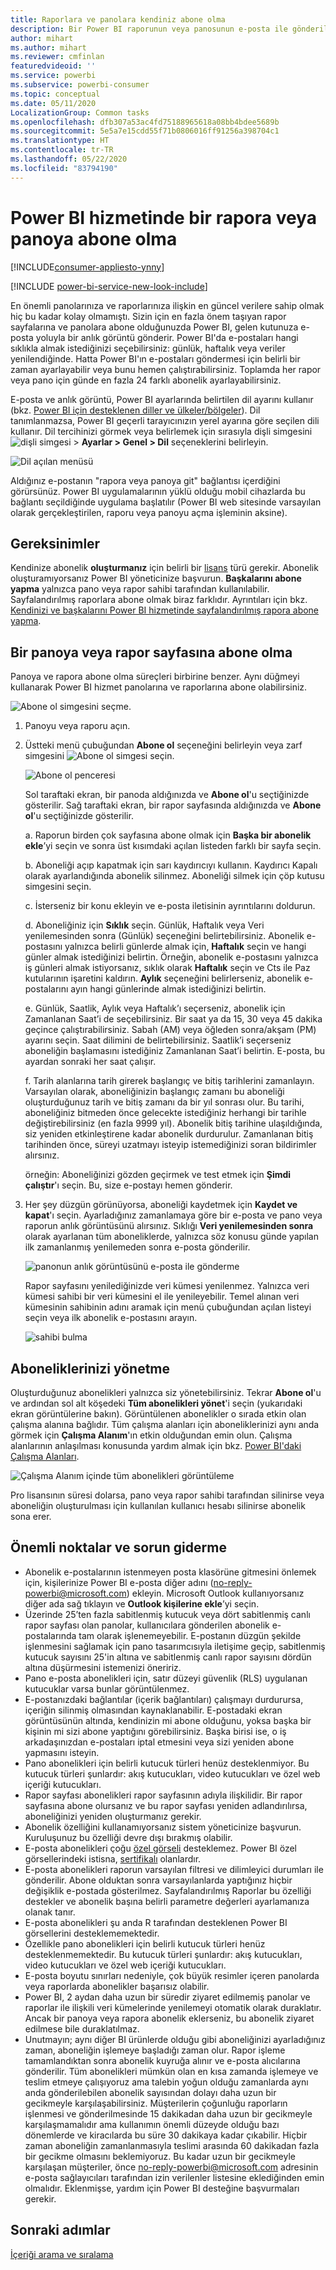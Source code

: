 ```yaml
---
title: Raporlara ve panolara kendiniz abone olma
description: Bir Power BI raporunun veya panosunun e-posta ile gönderilen bir anlık görüntüsüne abone olmayı öğrenin.
author: mihart
ms.author: mihart
ms.reviewer: cmfinlan
featuredvideoid: ''
ms.service: powerbi
ms.subservice: powerbi-consumer
ms.topic: conceptual
ms.date: 05/11/2020
LocalizationGroup: Common tasks
ms.openlocfilehash: dfb307a53ac4fd75188965618a08bb4bdee5689b
ms.sourcegitcommit: 5e5a7e15cdd55f71b0806016ff91256a398704c1
ms.translationtype: HT
ms.contentlocale: tr-TR
ms.lasthandoff: 05/22/2020
ms.locfileid: "83794190"
---
```

# <a name="subscribe-to-a-report-or-dashboard-in-the-power-bi-service"></a>Power BI hizmetinde bir rapora veya panoya abone olma 

[!INCLUDE[consumer-appliesto-ynny](../includes/consumer-appliesto-ynny.md)]

[!INCLUDE [power-bi-service-new-look-include](../includes/power-bi-service-new-look-include.md)]

En önemli panolarınıza ve raporlarınıza ilişkin en güncel verilere sahip olmak hiç bu kadar kolay olmamıştı. Sizin için en fazla önem taşıyan rapor sayfalarına ve panolara abone olduğunuzda Power BI, gelen kutunuza e-posta yoluyla bir anlık görüntü gönderir. Power BI'da e-postaları hangi sıklıkla almak istediğinizi seçebilirsiniz: günlük, haftalık veya veriler yenilendiğinde. Hatta Power BI'ın e-postaları göndermesi için belirli bir zaman ayarlayabilir veya bunu hemen çalıştırabilirsiniz.  Toplamda her rapor veya pano için günde en fazla 24 farklı abonelik ayarlayabilirsiniz.

E-posta ve anlık görüntü, Power BI ayarlarında belirtilen dil ayarını kullanır (bkz. [Power BI için desteklenen diller ve ülkeler/bölgeler](../fundamentals/supported-languages-countries-regions.md)). Dil tanımlanmazsa, Power BI geçerli tarayıcınızın yerel ayarına göre seçilen dili kullanır. Dil tercihinizi görmek veya belirlemek için sırasıyla dişli simgesini ![dişli simgesi](./media/end-user-subscribe/power-bi-settings-icon.png) > **Ayarlar > Genel > Dil** seçeneklerini belirleyin. 

![Dil açılan menüsü](./media/end-user-subscribe/power-bi-language.png)

Aldığınız e-postanın "rapora veya panoya git" bağlantısı içerdiğini görürsünüz. Power BI uygulamalarının yüklü olduğu mobil cihazlarda bu bağlantı seçildiğinde uygulama başlatılır (Power BI web sitesinde varsayılan olarak gerçekleştirilen, raporu veya panoyu açma işleminin aksine).


## <a name="requirements"></a>Gereksinimler
Kendinize abonelik **oluşturmanız** için belirli bir [lisans](end-user-license.md) türü gerekir. Abonelik oluşturamıyorsanız Power BI yöneticinize başvurun. **Başkalarını abone yapma** yalnızca pano veya rapor sahibi tarafından kullanılabilir. Sayfalandırılmış raporlara abone olmak biraz farklıdır. Ayrıntıları için bkz. [Kendinizi ve başkalarını Power BI hizmetinde sayfalandırılmış rapora abone yapma](paginated-reports-subscriptions.md). 

## <a name="subscribe-to-a-dashboard-or-a-report-page"></a>Bir panoya veya rapor sayfasına abone olma
Panoya ve rapora abone olma süreçleri birbirine benzer. Aynı düğmeyi kullanarak Power BI hizmet panolarına ve raporlarına abone olabilirsiniz.
 
![Abone ol simgesini seçme](./media/end-user-subscribe/power-bi-subscribe.png).

1. Panoyu veya raporu açın.
2. Üstteki menü çubuğundan **Abone ol** seçeneğini belirleyin veya zarf simgesini ![Abone ol simgesi](./media/end-user-subscribe/power-bi-icon-envelope.png) seçin.
   


   ![Abone ol penceresi](./media/end-user-subscribe/power-bi-emails-numbered.png)
    
    Sol taraftaki ekran, bir panoda aldığınızda ve **Abone ol**'u seçtiğinizde gösterilir. Sağ taraftaki ekran, bir rapor sayfasında aldığınızda ve **Abone ol**'u seçtiğinizde gösterilir. 
    
    a. Raporun birden çok sayfasına abone olmak için **Başka bir abonelik ekle**’yi seçin ve sonra üst kısımdaki açılan listeden farklı bir sayfa seçin.

    b. Aboneliği açıp kapatmak için sarı kaydırıcıyı kullanın.  Kaydırıcı Kapalı olarak ayarlandığında abonelik silinmez. Aboneliği silmek için çöp kutusu simgesini seçin.

    c. İsterseniz bir konu ekleyin ve e-posta iletisinin ayrıntılarını doldurun. 

    d. Aboneliğiniz için **Sıklık** seçin.  Günlük, Haftalık veya Veri yenilemesinden sonra (Günlük) seçeneğini belirtebilirsiniz.  Abonelik e-postasını yalnızca belirli günlerde almak için, **Haftalık** seçin ve hangi günler almak istediğinizi belirtin.  Örneğin, abonelik e-postasını yalnızca iş günleri almak istiyorsanız, sıklık olarak **Haftalık** seçin ve Cts ile Paz kutularının işaretini kaldırın. **Aylık** seçeneğini belirlerseniz, abonelik e-postalarını ayın hangi günlerinde almak istediğinizi belirtin.   

    e. Günlük, Saatlik, Aylık veya Haftalık’ı seçerseniz, abonelik için Zamanlanan Saat’i de seçebilirsiniz. Bir saat ya da 15, 30 veya 45 dakika geçince çalıştırabilirsiniz. Sabah (AM) veya öğleden sonra/akşam (PM) ayarını seçin. Saat dilimini de belirtebilirsiniz. Saatlik’i seçerseniz aboneliğin başlamasını istediğiniz Zamanlanan Saat’i belirtin. E-posta, bu ayardan sonraki her saat çalışır.  

    f. Tarih alanlarına tarih girerek başlangıç ve bitiş tarihlerini zamanlayın. Varsayılan olarak, aboneliğinizin başlangıç zamanı bu aboneliği oluşturduğunuz tarih ve bitiş zamanı da bir yıl sonrası olur. Bu tarihi, aboneliğiniz bitmeden önce gelecekte istediğiniz herhangi bir tarihle değiştirebilirsiniz (en fazla 9999 yıl). Abonelik bitiş tarihine ulaşıldığında, siz yeniden etkinleştirene kadar abonelik durdurulur.  Zamanlanan bitiş tarihinden önce, süreyi uzatmayı isteyip istemediğinizi soran bildirimler alırsınız.     

    örneğin: Aboneliğinizi gözden geçirmek ve test etmek için **Şimdi çalıştır**'ı seçin.  Bu, size e-postayı hemen gönderir. 

3. Her şey düzgün görünüyorsa, aboneliği kaydetmek için **Kaydet ve kapat**'ı seçin. Ayarladığınız zamanlamaya göre bir e-posta ve pano veya raporun anlık görüntüsünü alırsınız. Sıklığı **Veri yenilemesinden sonra** olarak ayarlanan tüm aboneliklerde, yalnızca söz konusu günde yapılan ilk zamanlanmış yenilemeden sonra e-posta gönderilir.
   
   ![panonun anlık görüntüsünü e-posta ile gönderme](media/end-user-subscribe/power-bi-email-old.png)
   
    Rapor sayfasını yenilediğinizde veri kümesi yenilenmez. Yalnızca veri kümesi sahibi bir veri kümesini el ile yenileyebilir. Temel alınan veri kümesinin sahibinin adını aramak için menü çubuğundan açılan listeyi seçin veya ilk abonelik e-postasını arayın.
   
    ![sahibi bulma](./media/end-user-subscribe/power-bi-owner.png)


## <a name="manage-your-subscriptions"></a>Aboneliklerinizi yönetme
Oluşturduğunuz abonelikleri yalnızca siz yönetebilirsiniz. Tekrar **Abone ol**'u ve ardından sol alt köşedeki **Tüm abonelikleri yönet**'i seçin (yukarıdaki ekran görüntülerine bakın). Görüntülenen abonelikler o sırada etkin olan çalışma alanına bağlıdır. Tüm çalışma alanları için aboneliklerinizi aynı anda görmek için **Çalışma Alanım**'ın etkin olduğundan emin olun. Çalışma alanlarının anlaşılması konusunda yardım almak için bkz. [Power BI'daki Çalışma Alanları](end-user-workspaces.md). 

![Çalışma Alanım içinde tüm abonelikleri görüntüleme](./media/end-user-subscribe/power-bi-manage-subscriptions.png)

Pro lisansının süresi dolarsa, pano veya rapor sahibi tarafından silinirse veya aboneliğin oluşturulması için kullanılan kullanıcı hesabı silinirse abonelik sona erer.

## <a name="considerations-and-troubleshooting"></a>Önemli noktalar ve sorun giderme
* Abonelik e-postalarının istenmeyen posta klasörüne gitmesini önlemek için, kişilerinize Power BI e-posta diğer adını (no-reply-powerbi@microsoft.com) ekleyin. Microsoft Outlook kullanıyorsanız diğer ada sağ tıklayın ve **Outlook kişilerine ekle**’yi seçin. 
* Üzerinde 25’ten fazla sabitlenmiş kutucuk veya dört sabitlenmiş canlı rapor sayfası olan panolar, kullanıcılara gönderilen abonelik e-postalarında tam olarak işlenemeyebilir. E-postanın düzgün şekilde işlenmesini sağlamak için pano tasarımcısıyla iletişime geçip, sabitlenmiş kutucuk sayısını 25'in altına ve sabitlenmiş canlı rapor sayısını dördün altına düşürmesini istemenizi öneririz.  
* Pano e-posta abonelikleri için, satır düzeyi güvenlik (RLS) uygulanan kutucuklar varsa bunlar görüntülenmez.  
* E-postanızdaki bağlantılar (içerik bağlantıları) çalışmayı durdurursa, içeriğin silinmiş olmasından kaynaklanabilir. E-postadaki ekran görüntüsünün altında, kendinizin mi abone olduğunu, yoksa başka bir kişinin mi sizi abone yaptığını görebilirsiniz. Başka birisi ise, o iş arkadaşınızdan e-postaları iptal etmesini veya sizi yeniden abone yapmasını isteyin.
* Pano abonelikleri için belirli kutucuk türleri henüz desteklenmiyor. Bu kutucuk türleri şunlardır: akış kutucukları, video kutucukları ve özel web içeriği kutucukları. 
* Rapor sayfası abonelikleri rapor sayfasının adıyla ilişkilidir. Bir rapor sayfasına abone olursanız ve bu rapor sayfası yeniden adlandırılırsa, aboneliğinizi yeniden oluşturmanız gerekir.
* Abonelik özelliğini kullanamıyorsanız sistem yöneticinize başvurun. Kuruluşunuz bu özelliği devre dışı bırakmış olabilir.  
* E-posta abonelikleri çoğu [özel görseli](../developer/visuals/power-bi-custom-visuals.md) desteklemez.  Power BI özel görsellerindeki istisna, [sertifikalı](../developer/visuals/power-bi-custom-visuals-certified.md) olanlardır.    
* E-posta abonelikleri raporun varsayılan filtresi ve dilimleyici durumları ile gönderilir. Abone olduktan sonra varsayılanlarda yaptığınız hiçbir değişiklik e-postada gösterilmez. Sayfalandırılmış Raporlar bu özelliği destekler ve abonelik başına belirli parametre değerleri ayarlamanıza olanak tanır.  
* E-posta abonelikleri şu anda R tarafından desteklenen Power BI görsellerini desteklememektedir.  
* Özellikle pano abonelikleri için belirli kutucuk türleri henüz desteklenmemektedir.  Bu kutucuk türleri şunlardır: akış kutucukları, video kutucukları ve özel web içeriği kutucukları.     
* E-posta boyutu sınırları nedeniyle, çok büyük resimler içeren panolarda veya raporlarda abonelikler başarısız olabilir.    
* Power BI, 2 aydan daha uzun bir süredir ziyaret edilmemiş panolar ve raporlar ile ilişkili veri kümelerinde yenilemeyi otomatik olarak duraklatır.  Ancak bir panoya veya rapora abonelik eklerseniz, bu abonelik ziyaret edilmese bile duraklatılmaz.
* Unutmayın; aynı diğer BI ürünlerde olduğu gibi aboneliğinizi ayarladığınız zaman, aboneliğin işlemeye başladığı zaman olur.  Rapor işleme tamamlandıktan sonra abonelik kuyruğa alınır ve e-posta alıcılarına gönderilir.  Tüm abonelikleri mümkün olan en kısa zamanda işlemeye ve teslim etmeye çalışıyoruz ama talebin yoğun olduğu zamanlarda aynı anda gönderilebilen abonelik sayısından dolayı daha uzun bir gecikmeyle karşılaşabilirsiniz.  Müşterilerin çoğunluğu raporların işlenmesi ve gönderilmesinde 15 dakikadan daha uzun bir gecikmeyle karşılaşmamalıdır ama kullanımın önemli düzeyde olduğu bazı dönemlerde ve kiracılarda bu süre 30 dakikaya kadar çıkabilir.  Hiçbir zaman aboneliğin zamanlanmasıyla teslimi arasında 60 dakikadan fazla bir gecikme olmasını beklemiyoruz.  Bu kadar uzun bir gecikmeyle karşılaşan müşteriler, önce no-reply-powerbi@microsoft.com adresinin e-posta sağlayıcıları tarafından izin verilenler listesine eklediğinden emin olmalıdır.  Eklenmişse, yardım için Power BI desteğine başvurmaları gerekir.

## <a name="next-steps"></a>Sonraki adımlar

[İçeriği arama ve sıralama](end-user-search-sort.md)
